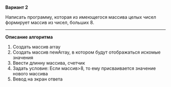 **Вариант 2**

Написать программу, которая из имеющегося массива целых чисел формирует массив из чисел, больших 8. 

_________________________

**Описание алгоритма**

1. Создать массив array
2. Создать массив newArray, в котором будут отображаться искомые значения
3. Ввести длинну массива, счетчик
4. Задать условие: Если массив>8, то ему присваивается значение нового массива
5. Вевод на экран  ответа
